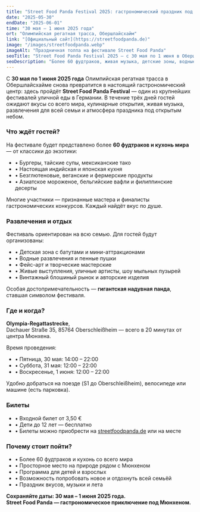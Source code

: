 ```yaml
---
title: "Street Food Panda Festival 2025: гастрономический праздник под Мюнхеном"
date: "2025-05-30"
endDate: "2025-06-01"
time: "30 мая – 1 июня 2025 года"
ort: "Олимпийская регатная трасса, Обершлайсхайм"
link: "[Официальный сайт](https://streetfoodpanda.de)"
image: "/images/streetfoodpanda.webp"
imageAlt: "Праздничная толпа на фестивале Street Food Panda"
seoTitle: "Street Food Panda Festival 2025 — с 30 мая по 1 июня в Обершлайсхайме под Мюнхеном"
seoDescription: "Более 60 фудтраков, живая музыка, детские зоны, водные аттракционы, гигантская панда и гастрономические открытия на свежем воздухе. Street Food Panda — один из крупнейших фестивалей уличной еды в Баварии."
---
```


С **30 мая по 1 июня 2025 года** Олимпийская регатная трасса в Обершлайсхайме снова превратится в настоящий гастрономический центр: здесь пройдёт **Street Food Panda Festival** — один из крупнейших фестивалей уличной еды в Германии. В течение трёх дней гостей ожидают вкусы со всего мира, кулинарные открытия, живая музыка, развлечения для всей семьи и атмосфера праздника под открытым небом.

### Что ждёт гостей?

На фестивале будет представлено более **60 фудтраков и кухонь мира** — от классики до экзотики:

- • Бургеры, тайские супы, мексиканские тако  
- • Настоящая индийская и японская кухня  
- • Безглютеновые, веганские и фермерские продукты  
- • Азиатское мороженое, бельгийские вафли и филиппинские десерты  

Многие участники — признанные мастера и финалисты гастрономических конкурсов. Каждый найдёт вкус по душе.

### Развлечения и отдых

Фестиваль ориентирован на всю семью. Для гостей будут организованы:

- • Детская зона с батутами и мини-аттракционами  
- • Водные развлечения и пенные пушки  
- • Фейс-арт и творческие мастерские  
- • Живые выступления, уличные артисты, шоу мыльных пузырей  
- • Винтажный блошиный рынок и авторские изделия  

Особая достопримечательность — **гигантская надувная панда**, ставшая символом фестиваля.

### Где и когда?

**Olympia-Regattastrecke**,  
Dachauer Straße 35, 85764 Oberschleißheim — всего в 20 минутах от центра Мюнхена.  

Время проведения:

- • Пятница, 30 мая: 14:00 – 22:00  
- • Суббота, 31 мая: 12:00 – 22:00  
- • Воскресенье, 1 июня: 12:00 – 22:00  

Удобно добраться на поезде (S1 до Oberschleißheim), велосипеде или машине (есть парковка).

### Билеты

- • Входной билет от 3,50 €  
- • Дети до 12 лет — бесплатно  
- • Билеты можно приобрести на [streetfoodpanda.de](https://streetfoodpanda.de) или на месте  

### Почему стоит пойти?

- • Более 60 фудтраков и кухонь со всего мира  
- • Просторное место на природе рядом с Мюнхеном  
- • Программа для детей и взрослых  
- • Возможность попробовать новое и отдохнуть всей семьёй  
- • Праздник вкусов, музыки и лета

**Сохраняйте даты: 30 мая – 1 июня 2025 года.**  
**Street Food Panda — гастрономическое приключение под Мюнхеном.**
